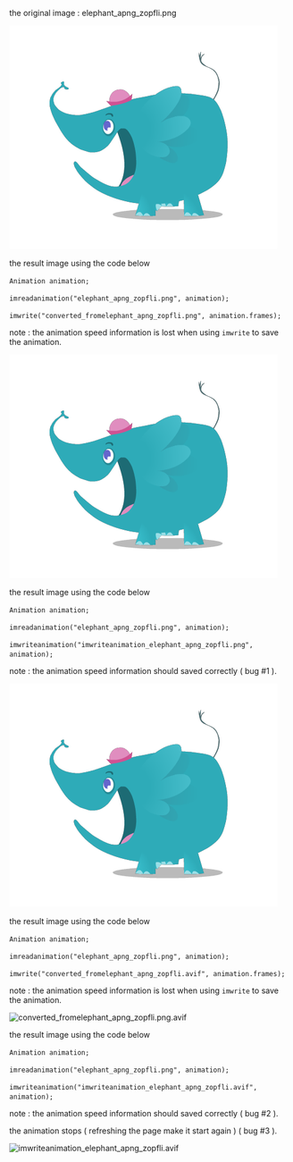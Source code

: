 the original image : elephant_apng_zopfli.png

![elephant_apng_zopfli.png](https://raw.githubusercontent.com/sturkmen72/opencv-apng/master/elephant_apng_zopfli/elephant_apng_zopfli.png)

the result image using the code below

`Animation animation;`

`imreadanimation("elephant_apng_zopfli.png", animation);`

`imwrite("converted_fromelephant_apng_zopfli.png", animation.frames);`

note : the animation speed information is lost when using `imwrite` to save the animation.

![converted_fromelephant_apng_zopfli.png.png](https://raw.githubusercontent.com/sturkmen72/opencv-apng/master/elephant_apng_zopfli/converted_fromelephant_apng_zopfli.png.png)

the result image using the code below

`Animation animation;`

`imreadanimation("elephant_apng_zopfli.png", animation);`

`imwriteanimation("imwriteanimation_elephant_apng_zopfli.png", animation);`

note : the animation speed information should saved correctly ( bug #1 ).

![imwriteanimation_elephant_apng_zopfli.png](https://raw.githubusercontent.com/sturkmen72/opencv-apng/master/elephant_apng_zopfli/imwriteanimation_elephant_apng_zopfli.png)


the result image using the code below

`Animation animation;`

`imreadanimation("elephant_apng_zopfli.png", animation);`

`imwrite("converted_fromelephant_apng_zopfli.avif", animation.frames);`

note : the animation speed information is lost when using `imwrite` to save the animation.

![converted_fromelephant_apng_zopfli.png.avif](https://raw.githubusercontent.com/sturkmen72/opencv-apng/master/elephant_apng_zopfli/converted_fromelephant_apng_zopfli.png.avif)

the result image using the code below

`Animation animation;`

`imreadanimation("elephant_apng_zopfli.png", animation);`

`imwriteanimation("imwriteanimation_elephant_apng_zopfli.avif", animation);`

note : the animation speed information should saved correctly ( bug #2 ).

the animation stops ( refreshing the page make it start again ) ( bug #3 ).

![imwriteanimation_elephant_apng_zopfli.avif](https://raw.githubusercontent.com/sturkmen72/opencv-apng/master/elephant_apng_zopfli/imwriteanimation_elephant_apng_zopfli.avif)

